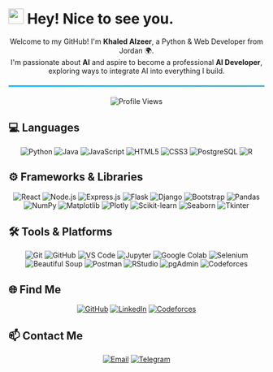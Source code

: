 <h1>
  <img src="https://emojis.slackmojis.com/emojis/images/1531849430/4246/blob-sunglasses.gif?1531849430" width="30"/> 
  Hey! Nice to see you.
</h1>

<p align="center">
  Welcome to my GitHub! I'm <b>Khaled Alzeer</b>, a Python & Web Developer from Jordan 🌍.<br/>
  I'm passionate about <b>AI</b> and aspire to become a professional <b>AI Developer</b>, exploring ways to integrate AI into everything I build.
</p>

<hr style="border: 1px solid #00bfff; background: linear-gradient(to right, #00bfff, #ff7f50); margin: 20px 0;" />

<p align="center">
  <img src="https://komarev.com/ghpvc/?username=khaledAlzeer&style=flat-square&color=blue" alt="Profile Views" />
</p>

<h2>💻 Languages</h2>
<p align="center">
  <img alt="Python" src="https://img.shields.io/badge/-Python-3776AB?style=for-the-badge&logo=python&logoColor=white"/>
  <img alt="Java" src="https://img.shields.io/badge/-Java-007396?style=for-the-badge&logo=java&logoColor=white"/>
  <img alt="JavaScript" src="https://img.shields.io/badge/-JavaScript-F7DF1E?style=for-the-badge&logo=javascript&logoColor=black"/>
  <img alt="HTML5" src="https://img.shields.io/badge/-HTML5-E34F26?style=for-the-badge&logo=html5&logoColor=white"/>
  <img alt="CSS3" src="https://img.shields.io/badge/-CSS3-1572B6?style=for-the-badge&logo=css3&logoColor=white"/>
  <img alt="PostgreSQL" src="https://img.shields.io/badge/-PostgreSQL-336791?style=for-the-badge&logo=postgresql&logoColor=white"/>
  <img alt="R" src="https://img.shields.io/badge/-R-276DC3?style=for-the-badge&logo=r&logoColor=white"/>
</p>

<h2>⚙️ Frameworks & Libraries</h2>
<p align="center">
  <img alt="React" src="https://img.shields.io/badge/-React-61DAFB?style=for-the-badge&logo=react&logoColor=black"/>
  <img alt="Node.js" src="https://img.shields.io/badge/-Node.js-43853d?style=for-the-badge&logo=node.js&logoColor=white"/>
  <img alt="Express.js" src="https://img.shields.io/badge/-Express.js-000000?style=for-the-badge&logo=express&logoColor=white"/>
  <img alt="Flask" src="https://img.shields.io/badge/-Flask-000000?style=for-the-badge&logo=flask&logoColor=white"/>
  <img alt="Django" src="https://img.shields.io/badge/-Django-092E20?style=for-the-badge&logo=django&logoColor=white"/>
  <img alt="Bootstrap" src="https://img.shields.io/badge/-Bootstrap-7952B3?style=for-the-badge&logo=bootstrap&logoColor=white"/>
  <img alt="Pandas" src="https://img.shields.io/badge/-Pandas-150458?style=for-the-badge&logo=pandas&logoColor=white"/>
  <img alt="NumPy" src="https://img.shields.io/badge/-NumPy-013243?style=for-the-badge&logo=numpy&logoColor=white"/>
  <img alt="Matplotlib" src="https://img.shields.io/badge/-Matplotlib-11557C?style=for-the-badge&logo=matplotlib&logoColor=white"/>
  <img alt="Plotly" src="https://img.shields.io/badge/-Plotly-3F4F75?style=for-the-badge&logo=plotly&logoColor=white"/>
  <img alt="Scikit-learn" src="https://img.shields.io/badge/-Scikit--Learn-F7931E?style=for-the-badge&logo=scikit-learn&logoColor=white"/>
  <img alt="Seaborn" src="https://img.shields.io/badge/-Seaborn-4BACC6?style=for-the-badge"/>
  <img alt="Tkinter" src="https://img.shields.io/badge/-Tkinter-FF6F61?style=for-the-badge"/>
</p>

<h2>🛠 Tools & Platforms</h2>
<p align="center">
  <img alt="Git" src="https://img.shields.io/badge/-Git-F05032?style=for-the-badge&logo=git&logoColor=white"/>
  <img alt="GitHub" src="https://img.shields.io/badge/-GitHub-181717?style=for-the-badge&logo=github&logoColor=white"/>
  <img alt="VS Code" src="https://img.shields.io/badge/-VS_Code-007ACC?style=for-the-badge&logo=visual-studio-code&logoColor=white"/>
  <img alt="Jupyter" src="https://img.shields.io/badge/-Jupyter-F37626?style=for-the-badge&logo=jupyter&logoColor=white"/>
  <img alt="Google Colab" src="https://img.shields.io/badge/-Google_Colab-F9AB00?style=for-the-badge&logo=googlecolab&logoColor=white"/>
  <img alt="Selenium" src="https://img.shields.io/badge/-Selenium-43B02A?style=for-the-badge&logo=selenium&logoColor=white"/>
  <img alt="Beautiful Soup" src="https://img.shields.io/badge/-Beautiful_Soup-FF6F61?style=for-the-badge"/>
  <img alt="Postman" src="https://img.shields.io/badge/-Postman-FF6C37?style=for-the-badge&logo=postman&logoColor=white"/>
  <img alt="RStudio" src="https://img.shields.io/badge/-RStudio-75AADB?style=for-the-badge&logo=rstudio&logoColor=white"/>
  <img alt="pgAdmin" src="https://img.shields.io/badge/-pgAdmin-336791?style=for-the-badge&logo=postgresql&logoColor=white"/>
  <img alt="Codeforces" src="https://img.shields.io/badge/-Codeforces-1f2833?style=for-the-badge&logo=codeforces&logoColor=white"/>
</p>

<h2>🌐 Find Me</h2>
<p align="center">
  <a href="https://github.com/khaledAlzeer" target="_blank"><img alt="GitHub" src="https://img.shields.io/badge/GitHub-%2312100E.svg?&style=for-the-badge&logo=Github&logoColor=white" /></a>
  <a href="https://linkedin.com/in/khaled-alzeer-60787b322" target="_blank"><img alt="LinkedIn" src="https://img.shields.io/badge/LinkedIn-%230077B5.svg?&style=for-the-badge&logo=linkedin&logoColor=white" /></a>
  <a href="https://codeforces.com/profile/Khaled_Alzeer05" target="_blank"><img alt="Codeforces" src="https://img.shields.io/badge/Codeforces-1f1f1f?style=for-the-badge&logo=codeforces&logoColor=white" /></a>
</p>

<h2>📫 Contact Me</h2>
<p align="center">
  <a href="mailto:kalzyr61@gmail.com"><img alt="Email" src="https://img.shields.io/badge/Email-D14836?style=for-the-badge&logo=gmail&logoColor=white" /></a>
  <a href="https://t.me/KhaledAlzeer" target="_blank"><img alt="Telegram" src="https://img.shields.io/badge/Telegram-26A5E4?style=for-the-badge&logo=telegram&logoColor=white" /></a>
</p>
